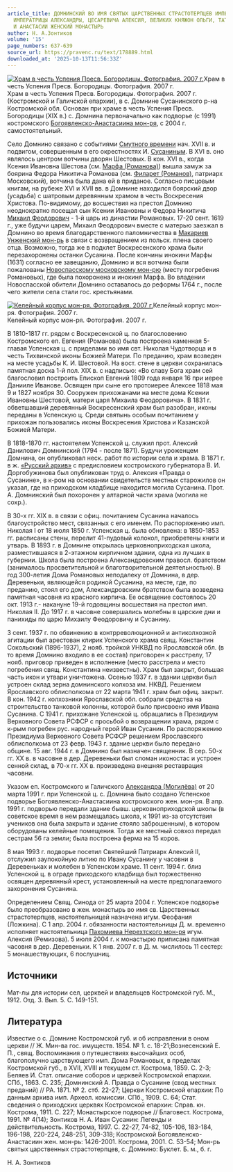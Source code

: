 ```yaml
---
article_title: ДОМНИНСКИЙ ВО ИМЯ СВЯТЫХ ЦАРСТВЕННЫХ СТРАСТОТЕРПЦЕВ ИМПЕРАТОРА НИКОЛАЯ,
  ИМПЕРАТРИЦЫ АЛЕКСАНДРЫ, ЦЕСАРЕВИЧА АЛЕКСИЯ, ВЕЛИКИХ КНЯЖОН ОЛЬГИ, ТАТИАНЫ, МАРИИ
  И АНАСТАСИИ ЖЕНСКИЙ МОНАСТЫРЬ
author: Н. А.Зонтиков
volume: '15'
page_numbers: 637-639
source_url: https://pravenc.ru/text/178889.html
downloaded_at: '2025-10-13T11:56:33Z'
---
```


[![Храм в честь Успения Пресв. Богородицы. Фотография. 2007 г.](https://pravenc.ru/data/703/483/1234/i200.jpg "Кликните для увеличения картинки")](https://pravenc.ru/data/703/483/1234/i400.jpg)Храм в честь Успения Пресв. Богородицы. Фотография. 2007 г.  
Храм в честь Успения Пресв. Богородицы. Фотография. 2007 г.(Костромской и Галичской епархии), в с. Домнине Сусанинского р-на Костромской обл. Основан при храме в честь Успения Пресв. Богородицы (XIX в.) с. Домнина первоначально как подворье (с 1991) костромского [Богоявленско-Анастасиина мон-ря](<https://pravenc.ru/text/Богоявленско-Анастасиина мон-ря.html>), с 2004 г. самостоятельный.

Село Домнино связано с событиями [Смутного времени](<https://pravenc.ru/text/Смутное время.html>) нач. XVII в. и подвигом, совершенным в его окрестностях И. [Сусаниным](https://pravenc.ru/text/Сусаниным.html). В XVI в. оно являлось центром вотчины дворян Шестовых. В кон. XVI в., когда Ксения Ивановна Шестова (см. [Марфа (Романова)](<https://pravenc.ru/text/Марфа (Романова).html>)) вышла замуж за боярина Федора Никитича Романова (см. [Филарет (Романов)](<https://pravenc.ru/text/Филарет (Романов).html>), патриарх Московский), вотчина была дана ей в приданое. Согласно писцовым книгам, на рубеже XVI и XVII вв. в Домнине находился боярский двор (усадьба) с шатровым деревянным храмом в честь Воскресения Христова. По-видимому, до восшествия на престол Домнино неоднократно посещал сын Ксении Ивановны и Федора Никитича [Михаил Феодорович](<https://pravenc.ru/text/Михаил Феодорович.html>) - 1-й царь из династии Романовых. 17-20 сент. 1619 г., уже будучи царем, Михаил Феодорович вместе с матерью заезжал в Домнино во время благодарственного паломничества в [Макариев Унженский мон-рь](<https://pravenc.ru/text/Макариев Унженский мон-рь.html>) в связи с возвращением из польск. плена своего отца. Возможно, тогда же в подклет Воскресенского храма были перезахоронены останки Сусанина. После кончины инокини Марфы (1631) согласно ее завещанию, Домнино и вся вотчина были пожалованы [Новоспасскому московскому мон-рю](<https://pravenc.ru/text/Новоспасскому московскому мон-рю.html>) (месту погребения Романовых), где была похоронена и инокиня Марфа. Во владении Новоспасской обители Домнино оставалось до реформы 1764 г., после чего жители села стали гос. крестьянами.

[![Келейный корпус мон-ря. Фотография. 2007 г.](https://pravenc.ru/data/599/483/1234/i200.jpg "Кликните для увеличения картинки")](https://pravenc.ru/data/599/483/1234/i400.jpg)Келейный корпус мон-ря. Фотография. 2007 г.  
Келейный корпус мон-ря. Фотография. 2007 г.

В 1810-1817 гг. рядом с Воскресенской ц. по благословению Костромского еп. Евгения (Романова) была построена каменная 5-главая Успенская ц. с приделами во имя свт. Николая Чудотворца и в честь Тихвинской иконы Божией Матери. По преданию, храм возведен на месте усадьбы К. И. Шестовой. На вост. стене в церкви сохранилась памятная доска 1-й пол. XIX в. с надписью: «Во славу Бога храм сей благословил построить Епископ Евгений 1809 года января 16 при иерее Данииле Иванове. Освящен при сыне его протоиерее Алексее 1818 мая 9 и 1827 ноября 30. Сооружен прихожанами на месте дома Ксении Ивановны Шестовой, матери царя Михаила Феодоровича». В 1831 г. обветшавший деревянный Воскресенский храм был разобран, иконы переданы в Успенскую ц. Среди святынь особым почитанием у прихожан пользовались иконы Воскресения Христова и Казанской Божией Матери.

В 1818-1870 гг. настоятелем Успенской ц. служил прот. Алексий Данилович Домнинский (1794 - после 1871). Будучи уроженцем Домнина, он опубликовал неск. работ по истории села и храма. В 1871 г. в ж. [«Русский архив»](<https://pravenc.ru/text/ Русский архив .html>) с предисловием костромского губернатора В. И. Доргобужинова был опубликован труд о. Алексия «Правда о Сусанине», в к-ром на основании свидетельств местных старожилов он указал, где на приходском кладбище находится могила Сусанина. Прот. А. Домнинский был похоронен у алтарной части храма (могила не сохр.).

В 30-х гг. XIX в. в связи с офиц. почитанием Сусанина началось благоустройство мест, связанных с его именем. По распоряжению имп. Николая I от 18 июля 1850 г. Успенская ц. была обновлена: в 1850-1853 гг. расписаны стены, перелит 41-пудовый колокол, приобретены книги и утварь. В 1893 г. в Домнине открылась церковноприходская школа, разместившаяся в 2-этажном кирпичном здании, одна из лучших в губернии. Школа была построена Александровским правосл. братством (занималось просветительной и благотворительной деятельностью). В год 300-летия Дома Романовых неподалеку от Домнина, в дер. Деревеньки, являющейся родиной Сусанина, на месте, где, по преданию, стоял его дом, Александровским братством была возведена памятная часовня из красного кирпича. Ее освящение состоялось 20 окт. 1913 г.- накануне 19-й годовщины восшествия на престол имп. Николая II. До 1917 г. в часовне совершались молебны в царские дни и панихиды по царю Михаилу Феодоровичу и Сусанину.

3 сент. 1937 г. по обвинению в контрреволюционной и антиколхозной агитации был арестован клирик Успенского храма свящ. Константин Сокольский (1896-1937), 2 нояб. тройкой УНКВД по Ярославской обл. (в то время Домнино входило в ее состав) приговорен к расстрелу, 17 нояб. приговор приведен в исполнение (место расстрела и место погребения свящ. Константина неизвестны). Храм был закрыт, большая часть икон и утвари уничтожена. Осенью 1937 г. в здании церкви был устроен склад зерна домнинского колхоза им. НКВД. Решением Ярославского облисполкома от 22 марта 1941 г. храм был офиц. закрыт. В кон. 1942 г. колхозники Ярославской обл. собрали средства на строительство танковой колонны, которой было присвоено имя Ивана Сусанина. С 1941 г. прихожане Успенской ц. обращались в Президиум Верховного Совета РСФСР с просьбой о возвращении храма, рядом с к-рым погребен рус. народный герой Иван Сусанин. По распоряжению Президиума Верховного Совета РСФСР решением Ярославского облисполкома от 23 февр. 1943 г. здание церкви было передано общине. 15 авг. 1944 г. в Домнино был назначен священник. В сер. 50-х гг. XX в. в часовне в дер. Деревеньки был сломан иконостас и устроен сенной склад, в 70-х гг. XX в. произведена внешняя реставрация часовни.

Указом еп. Костромского и Галичского [Александра (Могилёва)](https://pravenc.ru/text/АЛЕКСАНДР.html) от 20 марта 1991 г. при Успенской ц. с. Домнина было создано Успенское подворье Богоявленско-Анастасиина костромского жен. мон-ря. В апр. 1991 г. подворью передали здание бывш. церковноприходской школы (в советское время в нем размещалась школа, к 1991 из-за отсутствия учеников она была закрыта и здание стояло заброшенным), в котором оборудованы келейные помещения. Тогда же местный совхоз передал сестрам 56 га земли; была построена ферма на 15 коров.

8 мая 1993 г. подворье посетил Святейший Патриарх Алексий II, отслужил заупокойную литию по Ивану Сусанину у часовни в Деревеньках и молебен в Успенском храме. 11 сент. 1994 г. близ Успенской ц. в ограде приходского кладбища был торжественно освящен деревянный крест, установленный на месте предполагаемого захоронения Сусанина.

Определением Свящ. Синода от 25 марта 2004 г. Успенское подворье было преобразовано в жен. монастырь во имя св. Царственных страстотерпцев, настоятельницей назначена игум. Феофания (Ложкина). С 1 апр. 2004 г. обязанности настоятельницы Д. м. временно исполняет настоятельница [Пахомиева Нерехтского мон-ря](<https://pravenc.ru/text/Пахомиева Нерехтского мон-ря.html>) игум. Алексия (Ремизова). 5 июля 2004 г. к монастырю приписана памятная часовня в дер. Деревеньки. К 1 янв. 2007 г. в Д. м. числилось 11 сестер: 5 монашествующих, 6 послушниц.

## Источники

Мат-лы для истории сел, церквей и владельцев Костромской губ. М., 1912. Отд. 3. Вып. 5. С. 149-151.

## Литература

Известие о с. Домнине Костромской губ. и об исправлении в оном церкви // Ж. Мин-ва гос. имуществ. 1854. № 1. с. 18-21;Вознесенский Е. П., свящ. Воспоминания о путешествиях высочайших особ, благополучно царствующего имп. Дома Романовых, в пределах Костромской губ., в XVII, XVIII и текущем ст. Кострома, 1859. С. 2-3; Беляев И. Стат. описание соборов и церквей Костромской епархии. СПб., 1863. С. 235; Домнинский А. Правда о Сусанине (свод местных преданий) // РА. 1871. № 2. стб. 22-27; Церкви Костромской епархии: По данным архива имп. Археол. комиссии. СПб., 1909. С. 64; Стат. сведения о приходских церквях Костромской епархии: Справ. кн. Кострома, 1911. С. 227; Монастырское подворье // Благовест. Кострома, 1991. № 4(14); Зонтиков Н. А. Иван Сусанин: Легенды и действительность. Кострома, 1997. С. 22-27, 74-82, 105-106, 183-184, 196-198, 220-224, 248-251, 309-318; Костромской Богоявленско-Анастасиин жен. мон-рь: 1426-2001. Кострома, 2001. С. 53-54; Мон-рь святых царственных страстотерпцев, с. Домнино: Буклет. Б. м., б. г.

Н. А.  Зонтиков
